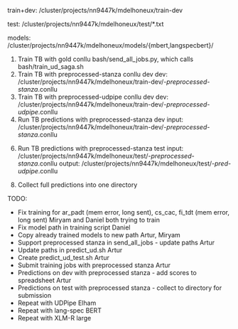 train+dev: /cluster/projects/nn9447k/mdelhoneux/train-dev

test: /cluster/projects/nn9447k/mdelhoneux/test/*.txt

models: /cluster/projects/nn9447k/mdelhoneux/models/{mbert,langspecbert}/

1. Train TB with gold conllu
   bash/send_all_jobs.py, which calls bash/train_ud_saga.sh
2. Train TB with preprocessed-stanza conllu dev
	dev: /cluster/projects/nn9447k/mdelhoneux/train-dev/*-preprocessed-stanza*.conllu
3. Train TB with preprocessed-udpipe conllu dev
	dev: /cluster/projects/nn9447k/mdelhoneux/train-dev/*-preprocessed-udpipe*.conllu
4. Run TB predictions with preprocessed-stanza dev
	input: /cluster/projects/nn9447k/mdelhoneux/train-dev/*-preprocessed-stanza*.conllu
<!---
5. Run TB predictions with preprocessed-udpipe dev
	input: /cluster/projects/nn9447k/mdelhoneux/train-dev/*-preprocessed-udpipe*.conllu
--->    
6. Run TB predictions with preprocessed-stanza test
	input: /cluster/projects/nn9447k/mdelhoneux/test/*-preprocessed-stanza*.conllu
	output: /cluster/projects/nn9447k/mdelhoneux/test/*-pred-udpipe*.conllu
<!---
7. Run TB predictions with preprocessed-udpipe test
	input: /cluster/projects/nn9447k/mdelhoneux/test/*-preprocessed-udpipe*.conllu
	output: /cluster/projects/nn9447k/mdelhoneux/test/*-pred-udpipe*.conllu
-->
8. Collect full predictions into one directory

TODO:
- Fix training for ar_padt (mem error, long sent), cs_cac, fi_tdt (mem error, long sent)
	Miryam and Daniel both trying to train
- Fix model path in training script
	Daniel
- Copy already trained models to new path
	Artur, Miryam
- Support preprocessed stanza in send_all_jobs - update paths
	Artur
- Update paths in predict_ud.sh
	Artur
- Create predict_ud_test.sh
	Artur
- Submit training jobs with preprocessed stanza
	Artur
- Predictions on dev with preprocessed stanza - add scores to spreadsheet
	Artur
- Predictions on test with preprocessed stanza - collect to directory for submission
- Repeat with UDPipe
	Elham
- Repeat with lang-spec BERT
- Repeat with XLM-R large

